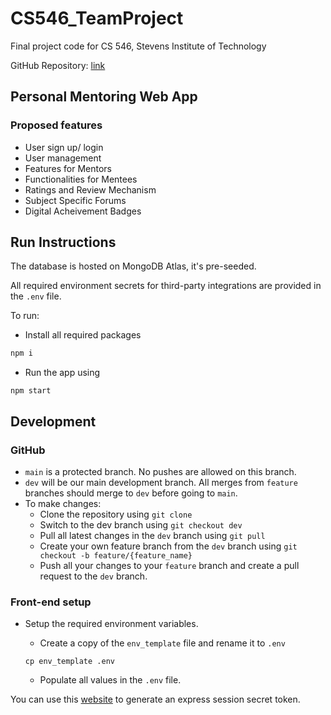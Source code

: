 # CS546_TeamProject
Final project code for CS 546, Stevens Institute of Technology

GitHub Repository: [link](https://github.com/rohhn/Personal-Mentoring-App.git)

## Personal Mentoring Web App

### Proposed features 

- ⁠User sign up/ login
- ⁠User management
- Features for Mentors
- Functionalities for Mentees
- Ratings and Review Mechanism
- Subject Specific Forums
- Digital Acheivement Badges

## Run Instructions

The database is hosted on MongoDB Atlas, it's pre-seeded.

All required environment secrets for third-party integrations are provided in the `.env` file.

To run:

- Install all required packages
```bash
npm i
```

- Run the app using
```
npm start
```

## Development

### GitHub

- `main` is a protected branch. No pushes are allowed on this branch.
- `dev` will be our main development branch. All merges from `feature` branches should merge to `dev` before going to `main`.
- To make changes:
    - Clone the repository using `git clone`
    - Switch to the dev branch using `git checkout dev`
    - Pull all latest changes in the `dev` branch using `git pull`
    - Create your own feature branch from the `dev` branch using `git checkout -b feature/{feature_name}`
    - Push all your changes to your `feature` branch and create a pull request to the `dev` branch.


### Front-end setup

- Setup the required environment variables.
  - Create a copy of the `env_template` file and rename it to `.env`
  
  ```shell
  cp env_template .env
  ```

  - Populate all values in the `.env` file.

You can use this [website](https://djecrety.ir/) to generate an express session secret token.